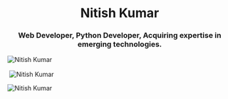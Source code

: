 <h1 align="center">Nitish Kumar</h1>
<h3 align="center">Web Developer, Python Developer, Acquiring expertise in emerging technologies.</h3>
<p><img align="center" src="https://github-readme-stats.vercel.app/api?username=anuraghazra&show_icons=true&theme=transparent" alt="Nitish Kumar"></p>
<p>&nbsp;<img align="center" src="https://github-readme-stats.vercel.app/api?username=c0d1ngthunder&show_icons=true&locale=en" alt="Nitish Kumar" /></p>
<p><img align="center" src="https://github-readme-streak-stats.herokuapp.com/?user=c0d1ngthunder&" alt="Nitish Kumar" /></p>
